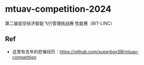 # mtuav-competition-2024
第二届低空经济智能飞行管理挑战赛 性能赛（BIT-LINC）

## Ref
- 这里有去年的悲催经历：https://github.com/superboySB/mtuav-competition